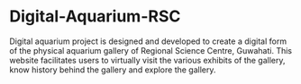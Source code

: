 # Digital-Aquarium-RSC
Digital aquarium project is designed and developed to create a digital form of the physical aquarium gallery of Regional Science Centre, Guwahati. This website facilitates users to virtually visit the various exhibits of the gallery, know history behind the gallery and explore the gallery. 
